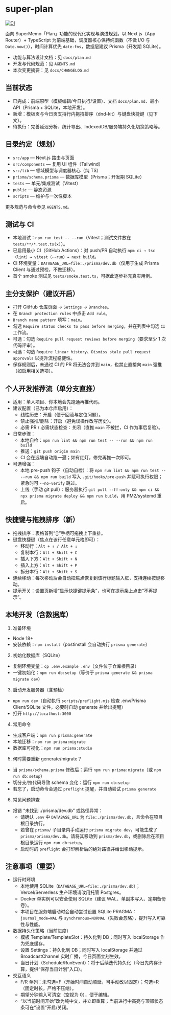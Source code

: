 # super-plan

[![CI](https://github.com/DTEmiemie/super-plan/actions/workflows/ci.yml/badge.svg)](https://github.com/DTEmiemie/super-plan/actions/workflows/ci.yml)

面向 SuperMemo「Plan」功能的现代化实现与演进规划。以 Next.js（App Router）+ TypeScript 为前端基础，调度器核心保持纯函数（不做 I/O 与 `Date.now()`），时间计算优先 `date-fns`，数据层建议 Prisma（开发期 SQLite）。

- 功能与算法设计文档：见 `docs/plan.md`
- 开发与代码规范：见 `AGENTS.md`
 - 本次变更摘要：见 `docs/CHANGELOG.md`

## 当前状态
- 已完成：前端原型（模板编辑/今日执行/设置）、文档 `docs/plan.md`、最小 API（Prisma + SQLite，本地开发）。
- 新增：模板页与今日页支持行内拖拽排序（dnd-kit）与键盘快捷键（见下文）。
- 待执行：完善延迟分析、统计导出、IndexedDB/服务端持久化切换策略等。

## 目录约定（规划）
- `src/app` — Next.js 路由与页面
- `src/components` — 复用 UI 组件（Tailwind）
- `src/lib` — 领域模型与调度器核心（纯 TS）
- `prisma/schema.prisma` — 数据库模型（Prisma；开发期 SQLite）
- `tests` — 单元/集成测试（Vitest）
- `public` — 静态资源
- `scripts` — 维护与一次性脚本

更多规范与命令参见 `AGENTS.md`。

## 测试与 CI
- 本地测试：`npm run test -- --run`（Vitest；测试文件放在 `tests/**/*.test.ts(x)`）。
- 已启用最小 CI（GitHub Actions）：对 push/PR 自动执行 `npm ci → tsc（lint）→ vitest（--run）→ next build`。
- CI 环境变量：`DATABASE_URL=file:./prisma/dev.db`（仅用于生成 Prisma Client 与通过预检，不做迁移）。
- 首个 smoke 测试见 `tests/smoke.test.ts`，可据此逐步补充真实用例。

## 主分支保护（建议开启）
- 打开 GitHub 仓库页面 → `Settings` → `Branches`。
- 在 `Branch protection rules` 中点击 `Add rule`。
- `Branch name pattern` 填写：`main`。
- 勾选 `Require status checks to pass before merging`，并在列表中勾选 `CI` 工作流。
- 可选：勾选 `Require pull request reviews before merging`（要求至少 1 次代码评审）。
- 可选：勾选 `Require linear history`、`Dismiss stale pull request approvals` 以提升流程稳健性。
- 保存规则后，未通过 CI 的 PR 将无法合并到 `main`，也禁止直接向 `main` 强推（如启用相关选项）。

## 个人开发推荐流（单分支直推）
- 适用：单人项目、你本地会先跑通再推代码。
- 建议配置（已为本仓库启用）：
  - 线性历史：开启（便于回滚与定位问题）。
  - 禁止强推/删除：开启（避免误操作改写历史）。
  - 必需 PR / 必需状态检查：关闭（直推 `main` 不被拦，CI 作为事后复验）。
- 日常步骤：
  - 本地自检：`npm run lint && npm run test -- --run && npm run build`
  - 推送：`git push origin main`
  - CI 会在远端自动跑一遍；如有红灯，修完再推一次即可。
- 可选增强：
  - 本地 pre-push 钩子（自动自检）：将 `npm run lint && npm run test -- --run && npm run build` 写入 `.git/hooks/pre-push` 并赋可执行权限；紧急时可 `--no-verify` 跳过。
  - 上线（手动 git pull）：服务器执行 `git pull --ff-only && npm ci && npx prisma migrate deploy && npm run build`，用 PM2/systemd 重启。

## 快捷键与拖拽排序（新）
- 拖拽排序：表格首列“↕”手柄可拖拽上下重排。
- 键盘快捷键（焦点在该行任意单元格即可）：
  - 移动行：`Alt + ↑ / Alt + ↓`
  - 复制本行：`Alt + Shift + C`
  - 插入下方：`Alt + Shift + N`
  - 插入上方：`Alt + Shift + P`
  - 拆分本行：`Alt + Shift + S`
- 连续移动：每次移动后会自动把焦点恢复到该行标题输入框，支持连续按键移动。
- 提示开关：设置页新增“显示快捷键提示条”，也可在提示条上点击“不再提示”。

## 本地开发（含数据库）
1) 准备环境
- Node 18+
- 安装依赖：`npm install`（postinstall 会自动执行 `prisma generate`）

2) 初始化数据库（SQLite）
- 复制环境变量：`cp .env.example .env`（文件位于仓库根目录）
- 一键初始化：`npm run db:setup`（等价于 `prisma generate && prisma migrate dev`）

3) 启动开发服务器（含预检）
- `npm run dev`（自动执行 `scripts/preflight.mjs` 检查 .env/Prisma Client/SQLite 文件，必要时自动 generate 并给出提醒）
- 打开 `http://localhost:3000`

4) 常用命令
- 生成客户端：`npm run prisma:generate`
- 本地迁移：`npm run prisma:migrate`
- 数据库可视化：`npm run prisma:studio`

5) 何时需要重新 generate/migrate？
- 当 `prisma/schema.prisma` 修改后：运行 `npm run prisma:migrate`（或 `npm run db:setup`）
- 切分支/拉代码导致 schema 变化：运行 `npm run db:setup`
- 若忘了，启动命令会通过 `preflight` 提醒，并自动尝试 `prisma generate`

6) 常见问题排查
- 报错 “未找到 ./prisma/dev.db” 或路径异常：
  - 请确认 `.env` 中 `DATABASE_URL` 为 `file:./prisma/dev.db`，且命令在项目根目录执行。
  - 若曾在 `prisma/` 子目录内手动运行 `prisma migrate dev`，可能生成了 `prisma/prisma/dev.db`。请将其移动到 `prisma/dev.db`，或删除后在项目根目录运行 `npm run db:setup`。
  - 启动时的 `preflight` 会打印解析后的绝对路径并给出移动提示。

## 注意事项（重要）
- 运行时环境
  - 本地使用 SQLite（`DATABASE_URL=file:./prisma/dev.db`）；Vercel/Serverless 生产环境请改用托管 Postgres。
  - Docker 单实例可以安全使用 SQLite（建议 WAL、单副本写入、定期备份卷）。
  - 本项目在服务端启动时会自动尝试设置 SQLite PRAGMA：`journal_mode=WAL` 与 `synchronous=NORMAL`（失败会忽略），提升写入可靠性与性能。
- 数据持久化策略（当前进度）
  - 模板 Template/TemplateSlot：持久化到 DB；同时写入 localStorage 作为兜底缓存。
  - 设置 Settings：持久化到 DB；同时写入 localStorage 并通过 BroadcastChannel 实时广播，今日页面立刻生效。
  - 当日计划（Schedule/RunEvent）：将于后续迭代持久化（今日先内存计算，提供“保存当日计划”入口）。
- 交互语义
  - F/R 单列：未勾选=F（开始时间自动顺延，可手动改以固定）；勾选=R（固定时长，严格不压缩）。
  - 期望分钟输入可清空（空视为 0），便于编辑。
  - “以当前时间开始”改为纯中文，并立即重算；当前进行中高亮与顶部状态条可在“设置”开启/关闭。
